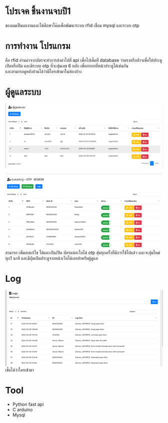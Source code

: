 # โปรเจค ชิ้นงานจบปี1 
ของผมเป็นผลงานและได้ศึกษาโค๊ดเพื่อพัฒนาระบบ
rfid เชื่อม mysql และระบบ otp



# การทำงาน โปรแกรม
คือ rfid อ่านค่าจากบัตรจะทำการส่งค่าไปที่ api เพื่อไปเช็คที่ database ว่าตรงหรือป่าวเพื่อให้ประตูเปิดหรือปิด 	และมีระบบ otp ที่จะสุ่มเลข 6 หลัก เพื่อกรอกที่หน้าประตูได้เช่นกัน	
และสามารถดูหลังบ้านได้ว่ามีใครเข้ามาในห้องบ้าง

# ผู้ดูแลระบบ 
![enter image description here](https://github.com/UNMICHAUNMICHA/Door-iot-rfid/blob/main/Screenshot%202024-08-02%20132434.png?raw=true)

![enter image description here](https://github.com/UNMICHAUNMICHA/Door-iot-rfid/blob/main/Screenshot%202024-08-02%20132444.png?raw=true)
สามารถ เพิ่มลบแก้ไข ได้และเปิด/ปิด บัตรแต่ละใบได้
otp สุ่มทุกครั้งที่มีการใช้ไปแล้ว และจะสุ่มใหม่ทุก1 นาที
และมีปุ่มเปิดประตูจากหน้าเว็บได้เลยสำหรับผู้ดูเเล

# Log
![enter image description here](https://github.com/UNMICHAUNMICHA/Door-iot-rfid/blob/main/Screenshot%202024-08-02%20132858.png?raw=true)
เช็คได้ว่าใครเข้ามา 

# Tool 
 - Python fast api
 -  C arduino
 - Mysql
